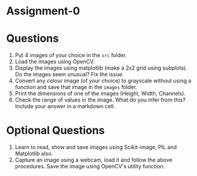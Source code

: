 # Assignment-0

# Questions

1. Put 4 images of your choice in the `src` folder.
2. Load the images using OpenCV.  
3. Display the images using matplotlib (make a 2x2 grid using subplots). Do the images seem unusual? Fix the issue.
4. Convert any colour image (of your choice) to grayscale without using a function and save that image in the `images` folder.
5. Print the dimensions of one of the images (Height, Width, Channels).
6. Check the range of values in the image. What do you infer from this? Include your answer in a markdown cell.

# Optional Questions
1. Learn to read, show and save images using Scikit-image, PIL and Matplotlib also.
2. Capture an image using a webcam, load it and follow the above procedures. Save the image using OpenCV's utility function.
